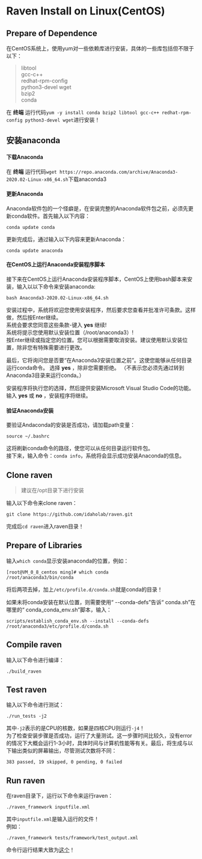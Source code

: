 # Raven Install on Linux(CentOS)

## Prepare of Dependence

在CentOS系统上，使用yum对一些依赖库进行安装，具体的一些库包括但不限于以下：             
> libtool        
> gcc-c++          
> redhat-rpm-config           
> python3-devel
> wget   
> bzip2       
> conda             

在
**终端**
运行代码`yum -y install conda bzip2 libtool gcc-c++ redhat-rpm-config python3-devel wget`进行安装！          


## 安装anaconda

#### 下载Anaconda
在
**终端**
运行代码`wget https://repo.anaconda.com/archive/Anaconda3-2020.02-Linux-x86_64.sh`下载anaconda3         

#### 更新Anaconda 
Anaconda软件包的一个怪癖是，在安装完整的Anaconda软件包之前，必须先更新conda软件。首先输入以下内容：        
```
conda update conda
```
更新完成后，通过输入以下内容来更新Anaconda：         
```
conda update anaconda
```

#### 在CentOS上运行Anaconda安装程序脚本
接下来在CentOS上运行Anaconda安装程序脚本，CentOS上使用bash脚本来安装，输入以以下命令来安装anaconda:          
```
bash Anaconda3-2020.02-Linux-x86_64.sh
``` 
安装过程中，系统将欢迎您使用安装程序，然后要求您查看并批准许可条款。这样做，然后按Enter继续。           
系统会要求您同意这些条款-键入
**yes**
继续!            
系统将提示您使用默认安装位置（/root/anaconda3）!        
按Enter继续或指定您的位置。您可以根据需要取消安装。建议使用默认安装位置，除非您有特殊需要进行更改。                  

最后，它将询问您是否要“在Anaconda3安装位置之前”。这使您能够从任何目录运行conda命令。
选择
**yes**
，除非您需要拒绝。 （不表示您必须先通过转到Anaconda3目录来运行conda。）                 

安装程序将执行您的选择，然后提供安装Microsoft Visual Studio Code的功能。输入
**yes**
或
**no**
，安装程序将继续。             

#### 验证Anaconda安装
要验证Andaconda的安装是否成功，请加载path变量：          
```
source ~/.bashrc
```
这将刷新conda命令的路径，使您可以从任何目录运行软件包。            
接下来，输入命令：`conda info`，系统将会显示成功安装Anaconda的信息。

## Clone raven

> 建议在/opt目录下进行安装          

输入以下命令来clone raven：          
```
git clone https://github.com/idaholab/raven.git
```
完成后`cd raven`进入raven目录！              

## Prepare of Libraries
输入`which conda`显示安装anaconda的位置，例如：         
```
[root@VM_0_8_centos ming]# which conda
/root/anaconda3/bin/conda
```
将后两项去掉，加上`/etc/profile.d/conda.sh`就是conda的目录！            

如果未将conda安装在默认位置，则需要使用“ --conda-defs”告诉“ conda.sh”在哪里的“ conda_conda_env.sh”脚本，输入：
```
scripts/establish_conda_env.sh --install --conda-defs /root/anaconda3/etc/profile.d/conda.sh
```

## Compile raven
 
输入以下命令进行编译：        
```
./build_raven
```

## Test raven  

输入以下命令进行测试：         
```
./run_tests -j2
```
其中`-j2`表示的是CPU的核数，如果是四核CPU则运行`-j4`！            
为了检查安装步骤是否成功，运行了大量测试。这一步骤时间比较久，没有error的情况下大概会运行1-3小时，具体时间与计算机性能等有关。最后，将生成与以下输出类似的屏幕输出，尽管测试次数将不同：         
```
383 passed, 19 skipped, 0 pending, 0 failed
```

## Run raven
在raven目录下，运行以下命令来运行raven：          
```
./raven_framework inputfile.xml
```
其中`inputfile.xml`是输入运行的文件！            
例如：       
```
./raven_framework tests/framework/test_output.xml
```
命令行运行结果大致为[这个](https://github.com/iuming/raven_DET/blob/master/test_output)！

